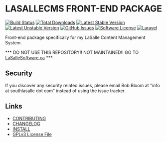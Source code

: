 # LASALLECMS FRONT-END PACKAGE

[![Build Status](https://img.shields.io/travis/lasallecms/lasallecms-l5-lasallecmsfrontend-pkg/master.svg?style=flat-square)](https://travis-ci.org/lasallecms/lasallecms-l5-lasallecmsfrontend-pkg)
[![Total Downloads](https://img.shields.io/packagist/dt/lasallecms/lasallecmsfrontend.svg?style=flat-square)](https://packagist.org/packages/lasallecms/lasallecmsfrontend)
[![Latest Stable Version](https://poser.pugx.org/lasallecms/lasallecmsfrontend/v/stable.svg)](https://packagist.org/packages/lasallecms/lasallecmsfrontend)
[![Latest Unstable Version](https://poser.pugx.org/lasallecms/lasallecmsfrontend/v/unstable.svg)](https://packagist.org/packages/lasallecms/lasallecmsfrontend)
[![GitHub Issues](https://img.shields.io/github/issues/lasallecms/lasallecms-l5-lasallecmsfrontend-pkg.svg)](https://github.com/lasallecms/lasallecms-l5-lasallecmsfrontend-pkg/issues)
[![Software License](https://img.shields.io/badge/license-GPLv3-brightgreen.svg?style=flat-square)](LICENSE.md)
[![Laravel](https://img.shields.io/badge/Laravel-v5.1-brightgreen.svg?style=flat-square)](http://laravel.com)

Front-end package specifically for my LaSalle Content Management System. 


*** DO NOT USE THIS REPOSITORY!! NOT MAINTAINED!! GO TO [LaSalleSoftware.ca](https://lasallesoftware.ca) ***


## Security

If you discover any security related issues, please email Bob Bloom at "info at southlasalle dot com" instead of using the issue tracker.


## Links

* [CONTRIBUTING](CONTRIBUTING.md)
* [CHANGELOG](CHANGELOG.md)
* [INSTALL](INSTALL.md)
* [GPLv3 License File](LICENSE.md)



